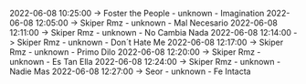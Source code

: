 2022-06-08 10:25:00 -> Foster the People - unknown - Imagination
2022-06-08 12:05:00 -> Skiper Rmz - unknown - Mal Necesario
2022-06-08 12:11:00 -> Skiper Rmz - unknown - No Cambia Nada
2022-06-08 12:14:00 -> Skiper Rmz - unknown - Don´t Hate Me
2022-06-08 12:17:00 -> Skiper Rmz - unknown - Primo Dilo
2022-06-08 12:20:00 -> Skiper Rmz - unknown - Es Tan Ella
2022-06-08 12:24:00 -> Skiper Rmz - unknown - Nadie Mas
2022-06-08 12:27:00 -> Seor - unknown - Fe Intacta
